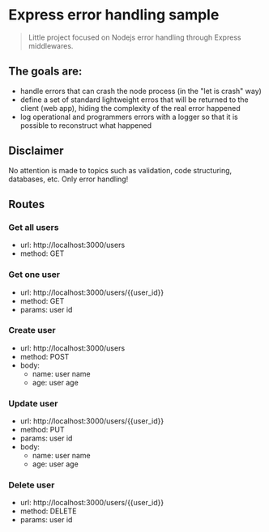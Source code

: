 
# Express error handling sample

> Little project focused on Nodejs error handling through Express middlewares.

## The goals are:
- handle errors that can crash the node process (in the "let is crash" way)
- define a set of standard lightweight erros that will be returned to the client (web app), hiding the complexity of the real error happened 
- log operational and programmers errors with a logger so that it is possible to reconstruct what happened


## Disclaimer
No attention is made to topics such as validation, code structuring, databases, etc. Only error handling!


## Routes

### Get all users
- url: http://localhost:3000/users
- method: GET

### Get one user
- url: http://localhost:3000/users/{{user_id}}
- method: GET
- params: user id

### Create user
- url: http://localhost:3000/users
- method: POST
- body:
    - name: user name
    - age: user age

### Update user
- url: http://localhost:3000/users/{{user_id}}
- method: PUT
- params: user id
- body:
    - name: user name
    - age: user age

### Delete user
- url: http://localhost:3000/users/{{user_id}}
- method: DELETE
- params: user id